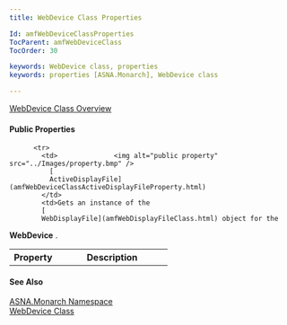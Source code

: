 ```yaml
---
title: WebDevice Class Properties

Id: amfWebDeviceClassProperties
TocParent: amfWebDeviceClass
TocOrder: 30

keywords: WebDevice class, properties
keywords: properties [ASNA.Monarch], WebDevice class

---
```


[WebDevice Class Overview](amfWebDeviceClass.html) 
<!-- start public properties table -->	

#### Public Properties
<table class="mytable" cellspacing="0" cellpadding="4" width="90%">
          <colgroup>
            <col width="30%" />
            <col width="70%" />
          </colgroup>
          <tr>
            <th>Property</th>
            <th>Description</th>
          </tr>

          <tr>
            <td>              <img alt="public property" src="../Images/property.bmp" />
              [
              ActiveDisplayFile](amfWebDeviceClassActiveDisplayFileProperty.html)
            </td>
            <td>Gets an instance of the 
            [
            WebDisplayFile](amfWebDisplayFileClass.html) object for the 
 **WebDevice** .</td>
          </tr>
</table>

#### See Also
[ASNA.Monarch Namespace](amfMonarchNamespace.html) <br /> [WebDevice Class](amfWebDeviceClass.html) 
